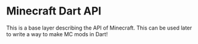 # Minecraft Dart API

This is a base layer describing the API of Minecraft. This can be used later to write a way to make MC mods in Dart!
